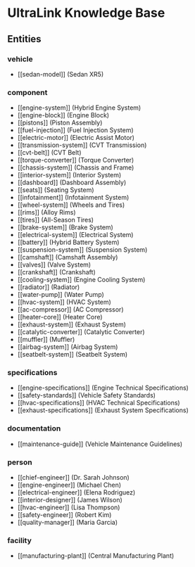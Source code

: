 # UltraLink Knowledge Base

## Entities

### vehicle

- [[sedan-model]] (Sedan XR5)

### component

- [[engine-system]] (Hybrid Engine System)
- [[engine-block]] (Engine Block)
- [[pistons]] (Piston Assembly)
- [[fuel-injection]] (Fuel Injection System)
- [[electric-motor]] (Electric Assist Motor)
- [[transmission-system]] (CVT Transmission)
- [[cvt-belt]] (CVT Belt)
- [[torque-converter]] (Torque Converter)
- [[chassis-system]] (Chassis and Frame)
- [[interior-system]] (Interior System)
- [[dashboard]] (Dashboard Assembly)
- [[seats]] (Seating System)
- [[infotainment]] (Infotainment System)
- [[wheel-system]] (Wheels and Tires)
- [[rims]] (Alloy Rims)
- [[tires]] (All-Season Tires)
- [[brake-system]] (Brake System)
- [[electrical-system]] (Electrical System)
- [[battery]] (Hybrid Battery System)
- [[suspension-system]] (Suspension System)
- [[camshaft]] (Camshaft Assembly)
- [[valves]] (Valve System)
- [[crankshaft]] (Crankshaft)
- [[cooling-system]] (Engine Cooling System)
- [[radiator]] (Radiator)
- [[water-pump]] (Water Pump)
- [[hvac-system]] (HVAC System)
- [[ac-compressor]] (AC Compressor)
- [[heater-core]] (Heater Core)
- [[exhaust-system]] (Exhaust System)
- [[catalytic-converter]] (Catalytic Converter)
- [[muffler]] (Muffler)
- [[airbag-system]] (Airbag System)
- [[seatbelt-system]] (Seatbelt System)

### specifications

- [[engine-specifications]] (Engine Technical Specifications)
- [[safety-standards]] (Vehicle Safety Standards)
- [[hvac-specifications]] (HVAC Technical Specifications)
- [[exhaust-specifications]] (Exhaust System Specifications)

### documentation

- [[maintenance-guide]] (Vehicle Maintenance Guidelines)

### person

- [[chief-engineer]] (Dr. Sarah Johnson)
- [[engine-engineer]] (Michael Chen)
- [[electrical-engineer]] (Elena Rodriguez)
- [[interior-designer]] (James Wilson)
- [[hvac-engineer]] (Lisa Thompson)
- [[safety-engineer]] (Robert Kim)
- [[quality-manager]] (Maria Garcia)

### facility

- [[manufacturing-plant]] (Central Manufacturing Plant)

